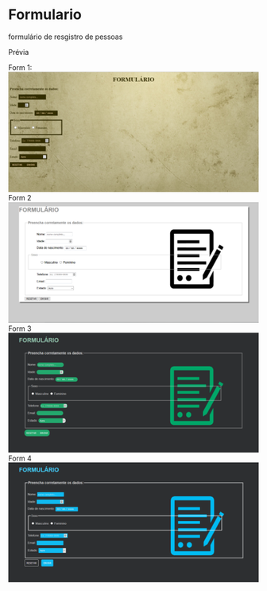 # Formulario
formulário de resgistro de pessoas

Prévia

Form 1:
![Form estilo 1](https://github.com/mateusfg7/Formulario/blob/master/previas/form-estilo-1.PNG)
Form 2
![Form estilo 2](https://github.com/mateusfg7/Formulario/blob/master/previas/form-estilo-2.PNG)
Form 3
![Form estilo 3](https://github.com/mateusfg7/Formulario/blob/master/previas/form-estilo-3.PNG)
Form 4
![Form estilo 4](https://github.com/mateusfg7/Formulario/blob/master/previas/form-estilo-4.PNG)
